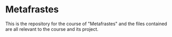 # Metafrastes
This is the repository for the course of "Metafrastes" and the files contained are all relevant to the course and its project.
